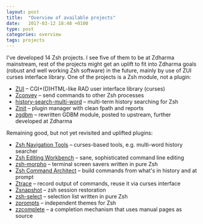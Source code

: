 ```yaml
---
layout: post
title:  "Overview of available projects"
date:   2017-03-12 18:48 +0100
type: post
categories: overview
tags: projects
---
```


I've developed 14 Zsh projects. I see five of them to be at Zdharma
mainstream, rest of the projects might get an uplift to fit into Zdharma goals
(robust and well working Zsh software) in the future, mainly by use of ZUI
curses interface library. <!-- more --> One of the projects is a Zsh module, not a plugin:

* [ZUI](https://github.com/zdharma-continuum/zui) –
  CGI+(D)HTML-like RAD user interface library (curses)
* [Zconvey](https://github.com/zdharma-continuum/zconvey) –
  send commands to other Zsh processes
* [history-search-multi-word](https://github.com/zdharma-continuum/history-search-multi-word) –
  multi-term history searching for Zsh
* [Zinit](https://github.com/zdharma-continuum/zinit) –
  plugin manager with clean fpath and reports
* [zgdbm](https://github.com/zdharma-continuum/zgdbm) –
  rewritten GDBM module, posted to upstream, further developed at Zdharma

Remaining good, but not yet revisited and uplifted plugins:
* [Zsh Navigation Tools](https://github.com/psprint/zsh-navigation-tools) –
  curses-based tools, e.g. multi-word history searcher
* [Zsh Editing Workbench](https://github.com/psprint/zsh-editing-workbench) –
  sane, sophisticated command line editing
* [zsh-morpho](https://github.com/psprint/zsh-morpho) –
  terminal screen savers written in pure Zsh
* [Zsh Command Architect](https://github.com/psprint/zsh-cmd-architect) –
  build commands from what's in history and at prompt
* [Ztrace](https://github.com/psprint/ztrace) –
  record output of commands, reuse it via curses interface
* [Zsnapshot](https://github.com/psprint/zsnapshot) –
  zsh session restoration
* [zsh-select](https://github.com/psprint/zsh-select) –
  selection list written in pure Zsh
* [zprompts](https://github.com/psprint/zprompts) –
  independent themes for Zsh
* [zzcomplete](https://github.com/psprint/zzcomplete) –
  a completion mechanism that uses manual pages as source
